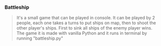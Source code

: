 ### Battleship

> It's a small game that can be played in console. It can be played by 
> 2 people, each one takes a turns to put ships on map, then to shoot the
> other player's ships. First to sink all ships of the enemy player wins. 
> The game it is made with vanilla Python and it runs in terminal by 
> running "battleship.py"